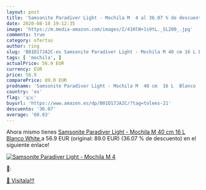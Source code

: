 ```yaml
---
layout: post
title: 'Samsonite Paradiver Light - Mochila M  4 al 36.07 % de descuento'
date: 2020-08-10 19:12:35
image: 'https://m.media-amazon.com/images/I/41HlN+1s9tL._SL200_.jpg'
comments: true
category: ofertas
author: ring
slug: 'B01D17JA2C-es Samsonite Paradiver Light - Mochila M 40 cm 16 L Blanco White'
tags: [ 'mochila', ]
actualPrice: 56.9 EUR
currency: EUR
price: 56.9
comparePrice: 89.0 EUR
prodname: 'Samsonite Paradiver Light - Mochila M  40 cm  16 L  Blanco  White '
country: 'es'
flag: '🇪🇸'
buyurl: 'https://www.amazon.es/dp/B01D17JA2C/?tag=tolees-21'
descuento: '36.07'
average: '60.83'
---
```


Ahora mismo tienes [Samsonite Paradiver Light - Mochila M  40 cm  16 L  Blanco  White ](https://www.amazon.es/dp/B01D17JA2C/?tag=tolees-21) a 56.9 EUR (original: 89.0 EUR) (36.07 %  de descuento) en el siguiente enlace!

[![Samsonite Paradiver Light - Mochila M  4](https://m.media-amazon.com/images/I/41HlN+1s9tL._SL200_.jpg)](https://www.amazon.es/dp/B01D17JA2C/?tag=tolees-21)

🔎:


[🛒 Visítala!!!](https://www.amazon.es/dp/B01D17JA2C/?tag=tolees-21)
